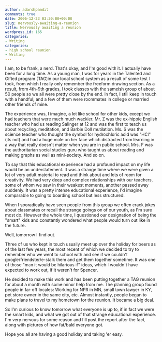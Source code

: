 ```yaml
---
author: adarshpandit
comments: true
date: 2006-12-23 03:30:00+00:00
slug: nervously-awaiting-a-reunion
title: Nervously awaiting a reunion
wordpress_id: 165
categories:
- Writing
categories:
- high school reunion
- Writing
---
```


I am, to be frank, a nerd. That's okay, and I'm good with it. I actually have been for a long time. As a young man, I was for years in the Talented and Gifted program (TAG)in our local school system as a result of some test I took, from which I really only remember the freeform drawing section. As a result, from 4th-9th grades, I took classes with the sameish group of about 50 people so we all were pretty close by the end. In fact, I still keep in touch with a handful, and a few of them were roommates in college or married other friends of mine.

The experience was, I imagine, a lot like school for other kids, except we had teachers that were much much wackier. Mr. Z was the ex-hippie English teacher who had us reading Salinger at 12 and was the first to teach us about recycling, meditation, and Barbie Doll mutilation. Ms. S was the science teacher who thought the symbol for hydrochloric acid was "HCI" (its not) and had a huge mole on her face which distracted from learning in a way that really doesn't matter when you are in public school. Mrs. F was the authoritarian social studies guru who taught us about reading and making graphs as well as mini-society. And so on.

To say that this educational experience had a profound impact on my life would be an understatement. It was a strange time where we were given a lot of very adult material to read and think about and lots of room for creativity. We had very deep and complex relationships with our teachers, some of whom we saw in their weakest moments, another passed away suddenly. It was a pretty intense educational experience, I'd imagine comparable to going to boarding school but less structured.

When I sporadically have seen people from this group we often crack jokes about classmates or recall the strange goings on of our youth, as I'm sure most do. However the whole time, I questioned our designation of being the "smart" kids and constantly wondered what people would turn out like in the future.

Well, tomorrow I find out.

Three of us who kept in touch usually meet up over the holiday for beers as of the last few years, the most recent of which we decided to try to remember who we went to school with and see if we couldn't google/friendster/e-stalk them and get them together sometime. It was one of those "man it would be hilarious if" ideas, which I wouldn't have expected to work out, if it weren't for Spencer.

He decided to make this work and has been putting together a TAG reunion for about a month with some minor help from me. The planning group found people in far-off locales: Working for NPR in MN, small town lawyer in KY, pet store owner in the same city, etc. Almost instantly, people began to make plans to travel to my hometown for the reunion. It became a big deal.

So I'm curious to know tomorrow what everyone is up to, if in fact we were the smart kids, and what we got out of that strange educational experience. I'm very nervous for some reason and I'll post the report after the fact, along with pictures of how fat/bald everyone got.

Hope you all are having a good holiday and taking 'er easy.
